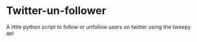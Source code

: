 # Twitter-un-follower
A little python script to follow or unfollow users on twitter using the tweepy api
